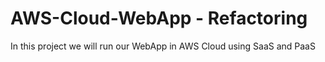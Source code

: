 # AWS-Cloud-WebApp - Refactoring

In this project we will run our WebApp in AWS Cloud using SaaS and PaaS
